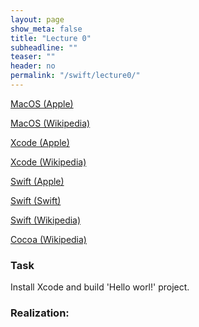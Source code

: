 ```yaml
---
layout: page
show_meta: false
title: "Lecture 0"
subheadline: ""
teaser: ""
header: no
permalink: "/swift/lecture0/"
---
```


[MacOS (Apple)](https://www.apple.com/macos/mojave/)

[MacOS (Wikipedia)](https://en.wikipedia.org/wiki/MacOS)

[Xcode (Apple)](https://developer.apple.com/xcode/)

[Xcode (Wikipedia)](https://en.wikipedia.org/wiki/Xcode)

[Swift (Apple)](https://developer.apple.com/swift/)

[Swift (Swift)](https://swift.org/)

[Swift (Wikipedia)](https://en.wikipedia.org/wiki/Swift_(programming_language))

[Cocoa (Wikipedia)](https://en.wikipedia.org/wiki/Cocoa_(API))


### Task

Install Xcode and build 'Hello worl!' project.

### Realization:

